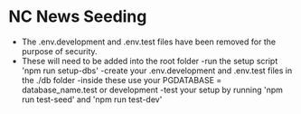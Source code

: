 # NC News Seeding

- The .env.development and .env.test files have been removed for the purpose of security.
- These will need to be added into the root folder
    -run the setup script 'npm run setup-dbs'
    -create your .env.development and .env.test files in the ./db folder
    -inside these use your PGDATABASE = database_name.test or development
    -test your setup by running 'npm run test-seed' and 'npm run test-dev'

